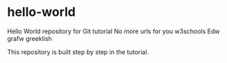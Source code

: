 # hello-world
Hello World repository for Git tutorial
No more urls for you w3schools
Edw grafw greeklish

This repository is built step by step in the tutorial.
